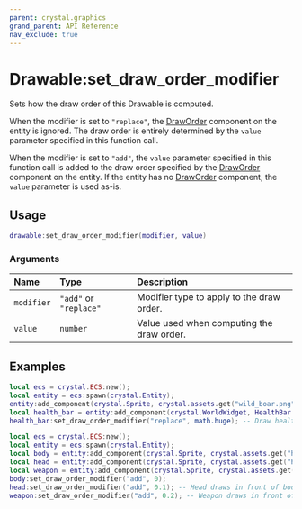 ```yaml
---
parent: crystal.graphics
grand_parent: API Reference
nav_exclude: true
---
```


# Drawable:set_draw_order_modifier

Sets how the draw order of this Drawable is computed.

When the modifier is set to `"replace"`, the [DrawOrder](draw_order) component on the entity is ignored. The draw order is entirely determined by the `value` parameter specified in this function call.

When the modifier is set to `"add"`, the `value` parameter specified in this function call is added to the draw order specified by the [DrawOrder](draw_order) component on the entity. If the entity has no [DrawOrder](draw_order) component, the `value` parameter is used as-is.

## Usage

```lua
drawable:set_draw_order_modifier(modifier, value)
```

### Arguments

| Name       | Type                   | Description                               |
| :--------- | :--------------------- | :---------------------------------------- |
| `modifier` | `"add"` or `"replace"` | Modifier type to apply to the draw order. |
| `value`    | `number`               | Value used when computing the draw order. |

## Examples

```lua
local ecs = crystal.ECS:new();
local entity = ecs:spawn(crystal.Entity);
entity:add_component(crystal.Sprite, crystal.assets.get("wild_boar.png"));
local health_bar = entity:add_component(crystal.WorldWidget, HealthBar:new());
health_bar:set_draw_order_modifier("replace", math.huge); -- Draw health bar in front of everything
```

```lua
local ecs = crystal.ECS:new();
local entity = ecs:spawn(crystal.Entity);
local body = entity:add_component(crystal.Sprite, crystal.assets.get("human_body.png"));
local head = entity:add_component(crystal.Sprite, crystal.assets.get("human_head.png"));
local weapon = entity:add_component(crystal.Sprite, crystal.assets.get("sword.png"));
body:set_draw_order_modifier("add", 0);
head:set_draw_order_modifier("add", 0.1); -- Head draws in front of body
weapon:set_draw_order_modifier("add", 0.2); -- Weapon draws in front of head
```
